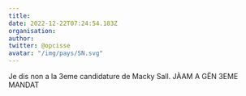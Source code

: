 ```yaml
---
title: 
date: 2022-12-22T07:24:54.183Z
organisation: 
author: 
twitter: @opcisse 
avatar: "/img/pays/SN.svg"
---
```


Je dis non a la 3eme candidature de Macky Sall. JÀAM A GËN 3EME MANDAT